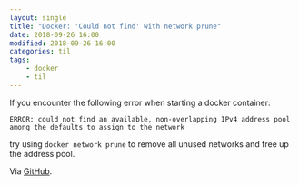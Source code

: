 ```yaml
---
layout: single
title: "Docker: 'Could not find' with network prune"
date: 2018-09-26 16:00
modified: 2018-09-26 16:00
categories: til
tags:
    - docker
    - til
---
```


If you encounter the following error when starting a docker container:

```docker
ERROR: could not find an available, non-overlapping IPv4 address pool among the defaults to assign to the network
```

try using `docker network prune` to remove all unused networks and free up the address pool.

Via [GitHub](https://github.com/lando/docs/issues/139).
